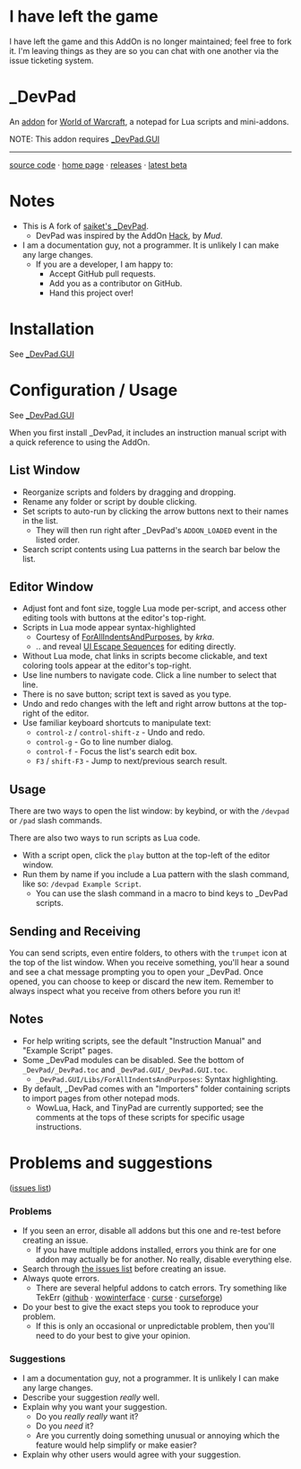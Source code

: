 # I have left the game

I have left the game and this AddOn is no longer maintained; feel free to fork it.  I'm leaving things as they are so you can chat with one another via the issue ticketing system.



# _DevPad

An 
[addon](http://blog.spiralofhope.com/?p=17845)
for 
[World of Warcraft](http://blog.spiralofhope.com/?p=2987), 
a notepad for Lua scripts and mini-addons.

NOTE:  This addon requires [_DevPad.GUI](https://github.com/spiralofhope/_DevPad.GUI)

----

[source code](https://github.com/spiralofhope/_DevPad)
 · [home page](http://blog.spiralofhope.com/?p=17397)
 · [releases](https://github.com/spiralofhope/_DevPad/releases)
 · [latest beta](https://github.com/spiralofhope/_DevPad/archive/master.zip)



# Notes

- This is A fork of 
[saiket's _DevPad](https://github.com/Saiket/wow-saiket/tree/master/_DevPad).
  -  DevPad was inspired by the AddOn [Hack](https://www.wowinterface.com/downloads/info11101-Hack.html), by *Mud*.
- I am a documentation guy, not a programmer.  It is unlikely I can make any large changes.
  -  If you are a developer, I am happy to:
     -  Accept GitHub pull requests.
     -  Add you as a contributor on GitHub.
     -  Hand this project over!




# Installation

See [_DevPad.GUI](https://github.com/spiralofhope/_DevPad.GUI)



# Configuration / Usage

See [_DevPad.GUI](https://github.com/spiralofhope/_DevPad.GUI)

When you first install _DevPad, it includes an instruction manual script with a quick reference to using the AddOn.


## List Window

- Reorganize scripts and folders by dragging and dropping.
- Rename any folder or script by double clicking.
- Set scripts to auto-run by clicking the arrow buttons next to their names in the list.
  -  They will then run right after _DevPad's `ADDON_LOADED` event in the listed order.
- Search script contents using Lua patterns in the search bar below the list.


## Editor Window

- Adjust font and font size, toggle Lua mode per-script, and access other editing tools with buttons at the editor's top-right.
- Scripts in Lua mode appear syntax-highlighted
  -  Courtesy of [ForAllIndentsAndPurposes](https://www.wowinterface.com/downloads/info4895-ForAllIndentsAndPurposes.html), by *krka*.
  -  .. and reveal [UI Escape Sequences](https://wow.gamepedia.com/UI_escape_sequences) for editing directly.
- Without Lua mode, chat links in scripts become clickable, and text coloring tools appear at the editor's top-right.
- Use line numbers to navigate code.  Click a line number to select that line.
- There is no save button; script text is saved as you type.
- Undo and redo changes with the left and right arrow buttons at the top-right of the editor.
- Use familiar keyboard shortcuts to manipulate text:
  -  `control-z` / `control-shift-z` - Undo and redo.
  -  `control-g`                     - Go to line number dialog.
  -  `control-f`                     - Focus the list's search edit box.
  -  `F3` / `shift-F3`               - Jump to next/previous search result.


## Usage

There are two ways to open the list window: by keybind, or with the `/devpad` or `/pad` slash commands.

There are also two ways to run scripts as Lua code.

- With a script open, click the `play` button at the top-left of the editor window.
- Run them by name if you include a Lua pattern with the slash command, like so: `/devpad Example Script`.
  -  You can use the slash command in a macro to bind keys to _DevPad scripts.


## Sending and Receiving

You can send scripts, even entire folders, to others with the `trumpet` icon at the top of the list window.  When you receive something, you'll hear a sound and see a chat message prompting you to open your _DevPad.  Once opened, you can choose to keep or discard the new item.  Remember to always inspect what you receive from others before you run it!


## Notes

- For help writing scripts, see the default "Instruction Manual" and "Example Script" pages.
- Some _DevPad modules can be disabled.  See the bottom of `_DevPad/_DevPad.toc` and `_DevPad.GUI/_DevPad.GUI.toc`.
  -  `_DevPad.GUI/Libs/ForAllIndentsAndPurposes`: Syntax highlighting.
- By default, _DevPad comes with an "Importers" folder containing scripts to import pages from other notepad mods.
  -  WowLua, Hack, and TinyPad are currently supported; see the comments at the tops of these scripts for specific usage instructions.



# Problems and suggestions

([issues list](https://github.com/spiralofhope/_DevPad/issues))


### Problems

- If you seen an error, disable all addons but this one and re-test before creating an issue.
  -  If you have multiple addons installed, errors you think are for one addon may actually be for another.  No really, disable everything else.
- Search through [the issues list](https://github.com/spiralofhope/_DevPad/issues) before creating an issue.
- Always quote errors.
  -  There are several helpful addons to catch errors.  Try something like TekErr ([github](https://github.com/TekNoLogic/tekErr) &middot;  [wowinterface](http://www.wowinterface.com/downloads/info6681) &middot; [curse](https://mods.curse.com/project/103101) &middot; [curseforge](https://www.curseforge.com/projects/103101/))
- Do your best to give the exact steps you took to reproduce your problem.
  -  If this is only an occasional or unpredictable problem, then you'll need to do your best to give your opinion.


### Suggestions

- I am a documentation guy, not a programmer.  It is unlikely I can make any large changes.
- Describe your suggestion _really_ well.
- Explain why you want your suggestion.
  -  Do you _really really_ want it?
  -  Do you _need_ it?
  -  Are you currently doing something unusual or annoying which the feature would help simplify or make easier?
- Explain why other users would agree with your suggestion.
